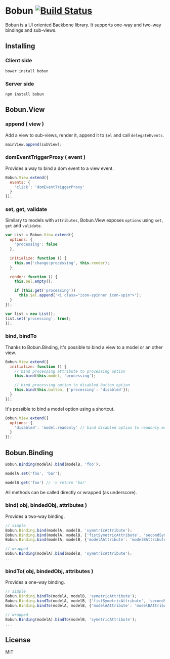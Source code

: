 # Bobun [![Build Status](https://travis-ci.org/neoziro/bobun.png?branch=master)](https://travis-ci.org/neoziro/bobun)

Bobun is a UI oriented Backbone library. It supports one-way and two-way bindings and sub-views.

## Installing

### Client side

```
bower install bobun
```

### Server side

```
npm install bobun
```

## Bobun.View

### append ( view )

Add a view to sub-views, render it, append it to `$el` and call `delegateEvents`.

```javascript
mainView.append(subView);
```

### domEventTriggerProxy ( event )

Provides a way to bind a dom event to a view event.

```javascript
Bobun.View.extend({
  events: {
    'click': 'domEventTriggerProxy'
  }
});
```

### set, get, validate

Similary to models with `attributes`, Bobun.View exposes `options` using `set`, `get` and `validate`.

```javascript
var List = Bobun.View.extend({
  options: {
    'processing': false
  },

  initialize: function () {
    this.on('change:processing', this.render);
  }

  render: function () {
    this.$el.empty();

    if (this.get('processing'))
      this.$el.append('<i class="icon-spinner icon-spin">');
  }
});

var list = new List();
list.set('processing', true);
});
```

### bind, bindTo

Thanks to Bobun.Binding, it's possible to bind a view to a model or an other view.

```javascript
Bobun.View.extend({
  initialize: function () {
    // bind processing attribute to processing option
    this.bind(this.model, 'processing');

    // bind processing option to disabled button option
    this.bind(this.button, {'processing': 'disabled'});
  }
});
```

It's possible to bind a model option using a shortcut.

```javascript
Bobun.View.extend({
  options: {
    'disabled': 'model.readonly' // bind disabled option to readonly model attribute
  }
});
```


## Bobun.Binding

```javascript
Bobun.Binding(modelA).bind(modelB, 'foo');

modelA.set('foo', 'bar');

modelB.get('foo') // -> return 'bar'
```

All methods can be called directly or wrapped (as underscore).

### bind( obj, bindedObj, attributes )

Provides a two-way binding.

```javascript
// simple
Bobun.Binding.bind(modelA, modelB, 'symetricAttribute');
Bobun.Binding.bind(modelA, modelB, ['fistSymetricAttribute', 'secondSymetricAttribute']);
Bobun.Binding.bind(modelA, modelB, {'modelAAttribute': 'modelBAttribute'});

// wrapped
Bobun.Binding(modelA).bind(modelB, 'symetricAttribute');
...
```

### bindTo( obj, bindedObj, attributes )

Provides a one-way binding.

```javascript
// simple
Bobun.Binding.bindTo(modelA, modelB, 'symetricAttribute');
Bobun.Binding.bindTo(modelA, modelB, ['fistSymetricAttribute', 'secondSymetricAttribute']);
Bobun.Binding.bindTo(modelA, modelB, {'modelAAttribute': 'modelBAttribute'});

// wrapped
Bobun.Binding(modelA).bindTo(modelB, 'symetricAttribute');
...
```

## License

MIT
